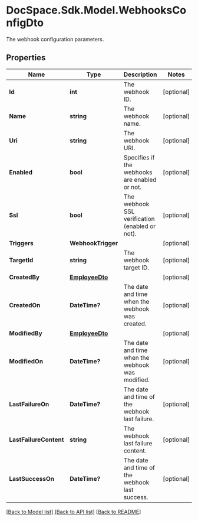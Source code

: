 # DocSpace.Sdk.Model.WebhooksConfigDto
The webhook configuration parameters.

## Properties

Name | Type | Description | Notes
------------ | ------------- | ------------- | -------------
**Id** | **int** | The webhook ID. | [optional] 
**Name** | **string** | The webhook name. | [optional] 
**Uri** | **string** | The webhook URI. | [optional] 
**Enabled** | **bool** | Specifies if the webhooks are enabled or not. | [optional] 
**Ssl** | **bool** | The webhook SSL verification (enabled or not). | [optional] 
**Triggers** | **WebhookTrigger** |  | [optional] 
**TargetId** | **string** | The webhook target ID. | [optional] 
**CreatedBy** | [**EmployeeDto**](EmployeeDto.md) |  | [optional] 
**CreatedOn** | **DateTime?** | The date and time when the webhook was created. | [optional] 
**ModifiedBy** | [**EmployeeDto**](EmployeeDto.md) |  | [optional] 
**ModifiedOn** | **DateTime?** | The date and time when the webhook was modified. | [optional] 
**LastFailureOn** | **DateTime?** | The date and time of the webhook last failure. | [optional] 
**LastFailureContent** | **string** | The webhook last failure content. | [optional] 
**LastSuccessOn** | **DateTime?** | The date and time of the webhook last success. | [optional] 

[[Back to Model list]](../README.md#documentation-for-models) [[Back to API list]](../README.md#documentation-for-api-endpoints) [[Back to README]](../README.md)

